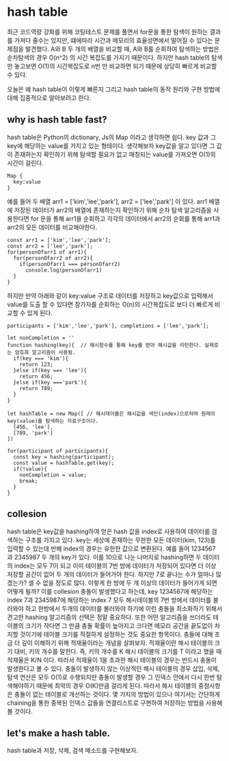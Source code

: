 # hash table
최근 코드역량 강화를 위해 
코팅테스트 문제를 풀면서 for문을 통한 탐색이 원하는 결과를 가져다 줄수는 있지만, 떄에따라 시간과 메모리의 효율성면에서 떨어질 수 있다는 문제점을 발견했다.
A와 B 두 개의 배열을 비교할 때, A와 B를 순회하여 탐색하는 방법은 순차탐색의 경우 O(n^2) 의 시간 복잡도를 가지기 때문이다.
하지만 hash table의 탐색만 놓고보면 O(1)의 시간복잡도로 n번 만 비교하면 되기 때문에 상당히 빠르게 비교할 수 있다.

오늘은 왜 hash table이 이렇게 빠른지 그리고 hash table의 동작 원리와 구현 방법에 대해 집중적으로 알아보려고 한다.

## why is hash table fast?
hash table은 Python의 dictionary, Js의 Map 이라고 생각하면 쉽다. key 값과 그 key에 해당하는 value를 가지고 있는 형태이다.
생각해보자 key값을 알고 있다면 그 값이 존재하는지 확인하기 위해 탐색할 필요가 없고 매칭되는 value를 가져오면 O(1)의 시간이 걸린다.
```
Map {
  key:value
}
```
예를 들어 두 배열 arr1 = ['kim','lee','park'], arr2 = ['lee','park'] 이 있다.
arr1 배열에 저장된 데이터가 arr2의 배열에 존재하는지 확인하기 위해
순차 탐색 알고리즘을 사용한다면 for 문을 통해 arr1을 순회하고 각각의 데이터에서 arr2의 순회를 통해 arr1과 arr2의 모든 데이터를 비교해야한다.
```
const arr1 = ['kim','lee','park'];
const arr2 = ['lee','park'];
for(personOfarr1 of arr1){
  for(personOfarr2 of arr2){
    if(personOfarr1 === personOfarr2)
      console.log(personOfarr1)
  }
}
```
하지만 만약 아래와 같이 key:value 구조로 데이터를 저장하고 key값으로 입력해서 value를 도출 할 수 있다면 
참가자를 순회하는 O(n)의 시간복잡도로 보다 더 빠르게 비교할 수 있게 된다.
```
participants = ['kim','lee','park'], completions = ['lee','park'];

let nonCompletion = ''
function hashing(key){  // 해시함수를 통해 key를 받아 해시값을 리턴한다. 실제로는 암호화 알고리즘이 사용됨.
  if(key === 'kim'){
    return 123;
  }else if(key === 'lee'){
    return 456;
  }else if(key ==='park'){
    return 789;
  }
}

let hashTable = new Map([ // 해시테이블은 해시값을 색인(index)으로하여 원래의 key(value)를 탐색하는 자료구조이다.
  [456, 'lee'],
  [789, 'park']
])

for(participant of participants){
  const key = hashing(participant);
  const value = hashTable.get(key);
  if(!value){
    nonCompletion = value;
    break;
  }
}
```
## collesion
hash table은 key값을 hashing하여 얻은 hash 값을 index로 사용하여 데이터를 검색하는 구조를 가지고 있다.
key는 세상에 존재하는 무한한 모든 데이터(kim, 123)를 입력할 수 있는데 반해 index의 경우는 유한한 값으로 변환된다. 예를 들어 1234567 과 2345987 두 개의 key가 있다. 
이를 10으로 나눈 나머지로 hashing하면 두 데이터의 index는 모두 7이 되고 이미 테이블의 7번 방에 데이터가 저장되어 있다면 더 이상 저장할 공간이 없어  두 개의 데이터가 들어가야 한다. 하지만 7로 끝나는 수가 얼마나 많겠는가? 셀 수 없을 정도로
많다. 이렇게 한 방에 두 개 이상의 데이터가 들어가게 되면 어떻게 될까? 이를 collesion 충돌이 발생했다고 하는데, key 1234567에 해당하는 index 7과 2345987에 해당하는 index 7 모두 해시테이블의 
7번 방에서 데이터를 불러와야 하고 한방에서 두개의 데이터를 불러와야 하기에 이런 충돌을 최소화하기 위해서
견고한 hashing 알고리즘의 선택은 정말 중요하다. 또한 어떤 알고리즘을 쓰더라도 테이블의 크기가 작다면 그 만큼 충돌 확률이 높아지고 크다면 메모리
공간을 끝도없이 차지할 것이기에 테이블 크기를 적절하게 설정하는 것도 중요한 항목이다.
충돌에 대해 조금 더 깊이 이해하기 위해 적재율이라는 개념을 살펴보자. 적재율이란 해시 테이블의 크기 대비, 키의 개수를 말한다.
즉, 키의 개수를 K 해시 테이블의 크기를 T 이라고 했을 때 적재율은 K/N 이다. 따라서 적재율이 1을 초과한 해시 테이블의 경우는 반드시 충돌이 발생한다고 볼 수 있다.
충돌이 발생하지 않는 이상적인 해시 테이블의 경우 삽입, 삭제, 탐색 연산은 모두 O(1)로 수행되지만 충돌이 발생할 경우 그 인덱스 안에서 다시 한번
탐색해야하기 때문에 최악의 경우 O(K)만큼 걸리게 된다. 따라서 해시 테이블의 중점사항은 충돌이 없는 테이블로 개선하는 것이다.
몇 가지의 방법이 있으나 여기서는 간단하게 chaining을 통한 중복된 인덱스 값들을 연결리스트로 구현하여 저장하는 방법을 사용해 볼 것이다.

## let's make a hash table.
hash table과 저장, 삭제, 검색 메소드를 구현해보자.
